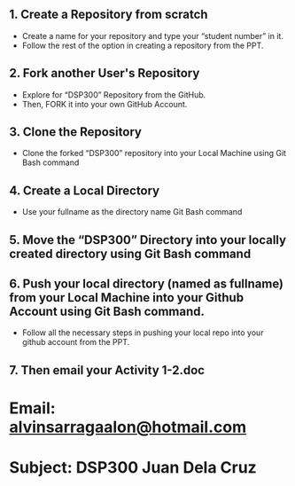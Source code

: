 ## 1.	Create a Repository from scratch
  *	Create a name <Named it as your Fullname> for your repository and type  your “student number” in it. 
  *	Follow the rest of the option in creating a repository from the PPT.
 
## 2.	Fork another User's Repository
*	Explore for “DSP300” Repository from the GitHub.
*	Then, FORK it into your own GitHub Account.

## 3.	Clone the Repository
*	Clone the forked “DSP300” repository into your Local Machine using Git Bash command

## 4.	Create a Local Directory
*	Use your fullname as the directory name Git Bash command

## 5.	Move the “DSP300” Directory into your locally created directory using Git Bash command

## 6.	Push your local directory (named as fullname) from your Local Machine into your Github Account using Git Bash command.
*	Follow all the necessary steps in pushing your local repo into your github account from the PPT.
 
## 7.	Then email your Activity 1-2.doc
# Email: alvinsarragaalon@hotmail.com
# Subject: DSP300 Juan Dela Cruz
